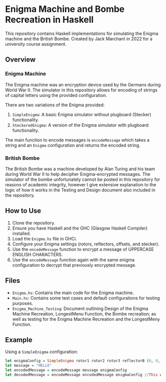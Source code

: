 # Enigma Machine and Bombe Recreation in Haskell

This repository contains Haskell implementations for simulating the Enigma machine and the British Bombe. Created by Jack Marchant in 2022 for a university course assignment.

## Overview

### Enigma Machine

The Enigma machine was an encryption device used by the Germans during World War II. The simulator in this repository allows for encoding of strings of capital letters using the provided configuration.

There are two variations of the Enigma provided:

1. `SimpleEnigma`: A basic Enigma simulator without plugboard (Stecker) functionality.
2. `SteckeredEnigma`: A version of the Enigma simulator with plugboard functionality.

The main function to encode messages is `encodeMessage` which takes a string and an `Enigma` configuration and returns the encoded string.

### British Bombe

The British Bombe was a machine developed by Alan Turing and his team during World War II to help decipher Enigma-encrypted messages. The simulator of the bombe unfortunately cannot be posted in this repository for reasons of academic integrity, however I give extensive explanation to the logic of how it works in the Testing and Design document also included in the repository.

## How to Use

1. Clone the repository.
2. Ensure you have Haskell and the GHC (Glasgow Haskell Compiler) installed.
3. Load the `Enigma.hs` file in GHCi.
4. Configure your Enigma settings (rotors, reflectors, offsets, and stecker).
5. Use the `encodeMessage` function to encrypt a message of UPPERCASE ENGLISH CHARACTERS.
6. Use the `encodeMessage` function again with the same enigma configuration to decrypt that previously encrypted message.

## Files

- `Enigma.hs`: Contains the main code for the Enigma machine.
- `Main.hs`: Contains some test cases and default configurations for testing purposes.
- `Enigma_Machine_Testing`: Document outlining Design of the Enigma Machine Recreation, LongestMenu Function, the Bombe recreation; as well as testing for the Enigma Machine Recreation and the LongestMeny Function.
## Example

Using a `SimpleEnigma` configuration:

```haskell
let enigmaConfig = SimpleEnigma rotor1 rotor2 rotor3 reflectorB (0, 0, 0)
let message = "HELLO"
let encodedMessage = encodeMessage message enigmaConfig
let decodedMessage = encodeMessage encodedMessage enigmaConfig //This will give original message again
